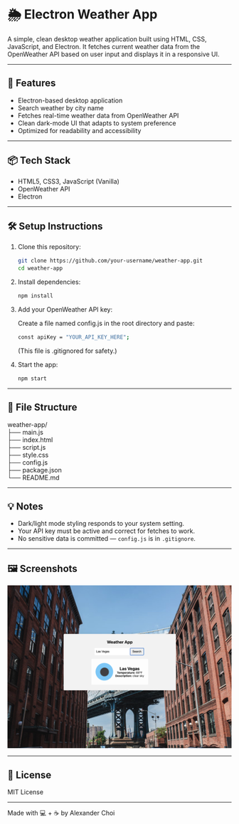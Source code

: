 # 🌦️ Electron Weather App

A simple, clean desktop weather application built using HTML, CSS, JavaScript, and Electron. It fetches current weather data from the OpenWeather API based on user input and displays it in a responsive UI.

---

## 🚀 Features

- Electron-based desktop application
- Search weather by city name
- Fetches real-time weather data from OpenWeather API
- Clean dark-mode UI that adapts to system preference
- Optimized for readability and accessibility

---

## 📦 Tech Stack

- HTML5, CSS3, JavaScript (Vanilla)
- OpenWeather API
- Electron

---

## 🛠️ Setup Instructions

1. Clone this repository:

    ```bash
    git clone https://github.com/your-username/weather-app.git
    cd weather-app
    ```

2. Install dependencies:

    ```bash
    npm install
    ```

3. Add your OpenWeather API key:

    Create a file named config.js in the root directory and paste:
   
    ```bash
    const apiKey = "YOUR_API_KEY_HERE";
    ```

    (This file is .gitignored for safety.)

4. Start the app:

    ```bash
    npm start
    ```

---

## 📁 File Structure

weather-app/            <br>
├── main.js             <br>
├── index.html          <br>
├── script.js           <br>
├── style.css           <br>
├── config.js           <br>
├── package.json        <br>
└── README.md           <br>

---

## 💡 Notes

- Dark/light mode styling responds to your system setting.
- Your API key must be active and correct for fetches to work.
- No sensitive data is committed — `config.js` is in `.gitignore`.

---

## 🖼️ Screenshots

![screenshot](screenshot.png)

---

## 📜 License

MIT License

---

Made with 💻 + ☕ by Alexander Choi